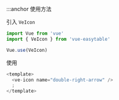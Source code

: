 :::anchor 使用方法

引入 `VeIcon`

```javascript
import Vue from 'vue'
import { VeIcon } from 'vue-easytable'

Vue.use(VeIcon)
```

使用

```javascript
<template>
  <ve-icon name="double-right-arrow" />
  ;
</template>
```

